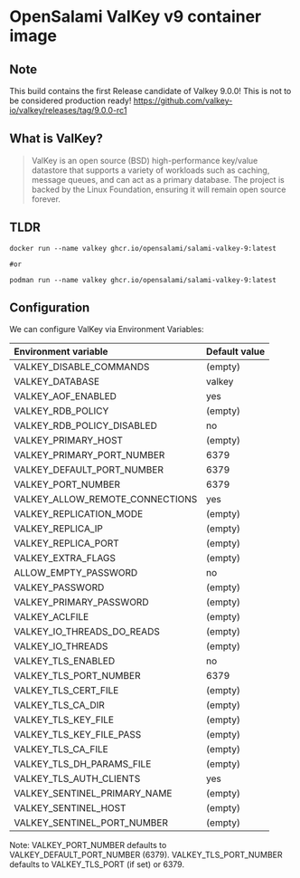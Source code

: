 # OpenSalami ValKey v9 container image

## Note
This build contains the first Release candidate of Valkey 9.0.0! This is not to be considered production ready! https://github.com/valkey-io/valkey/releases/tag/9.0.0-rc1 

## What is ValKey?

> ValKey is an open source (BSD) high-performance key/value datastore that supports a variety of workloads such as caching, message queues, and can act as a primary database. The project is backed by the Linux Foundation, ensuring it will remain open source forever.



## TLDR
```console
docker run --name valkey ghcr.io/opensalami/salami-valkey-9:latest

#or

podman run --name valkey ghcr.io/opensalami/salami-valkey-9:latest

```


## Configuration
We can configure ValKey via Environment Variables:

| Environment variable | Default value |
|:---------------------|:--------------|
| VALKEY_DISABLE_COMMANDS | (empty) |
| VALKEY_DATABASE | valkey |
| VALKEY_AOF_ENABLED | yes |
| VALKEY_RDB_POLICY | (empty) |
| VALKEY_RDB_POLICY_DISABLED | no |
| VALKEY_PRIMARY_HOST | (empty) |
| VALKEY_PRIMARY_PORT_NUMBER | 6379 |
| VALKEY_DEFAULT_PORT_NUMBER | 6379 |
| VALKEY_PORT_NUMBER | 6379 |
| VALKEY_ALLOW_REMOTE_CONNECTIONS | yes |
| VALKEY_REPLICATION_MODE | (empty) |
| VALKEY_REPLICA_IP | (empty) |
| VALKEY_REPLICA_PORT | (empty) |
| VALKEY_EXTRA_FLAGS | (empty) |
| ALLOW_EMPTY_PASSWORD | no |
| VALKEY_PASSWORD | (empty) |
| VALKEY_PRIMARY_PASSWORD | (empty) |
| VALKEY_ACLFILE | (empty) |
| VALKEY_IO_THREADS_DO_READS | (empty) |
| VALKEY_IO_THREADS | (empty) |
| VALKEY_TLS_ENABLED | no |
| VALKEY_TLS_PORT_NUMBER | 6379 |
| VALKEY_TLS_CERT_FILE | (empty) |
| VALKEY_TLS_CA_DIR | (empty) |
| VALKEY_TLS_KEY_FILE | (empty) |
| VALKEY_TLS_KEY_FILE_PASS | (empty) |
| VALKEY_TLS_CA_FILE | (empty) |
| VALKEY_TLS_DH_PARAMS_FILE | (empty) |
| VALKEY_TLS_AUTH_CLIENTS | yes |
| VALKEY_SENTINEL_PRIMARY_NAME | (empty) |
| VALKEY_SENTINEL_HOST | (empty) |
| VALKEY_SENTINEL_PORT_NUMBER | (empty) |

Note: VALKEY_PORT_NUMBER defaults to VALKEY_DEFAULT_PORT_NUMBER (6379). VALKEY_TLS_PORT_NUMBER defaults to VALKEY_TLS_PORT (if set) or 6379.



